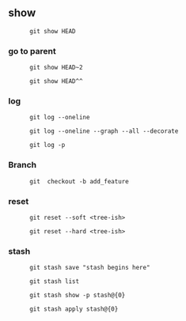 ## show

```git
      git show HEAD
```

### go to parent

```git
      git show HEAD~2
```

```git
      git show HEAD^^
```

### log

```git
      git log --oneline
```

```git
      git log --oneline --graph --all --decorate
```

```git
      git log -p
```

### Branch

```git
      git  checkout -b add_feature
```

### reset

```git
      git reset --soft <tree-ish>
```

```git
      git reset --hard <tree-ish>
```

### stash

```git
      git stash save "stash begins here"
```

```git
      git stash list
```

```git
      git stash show -p stash@{0}
```

```git
      git stash apply stash@{0}
```
